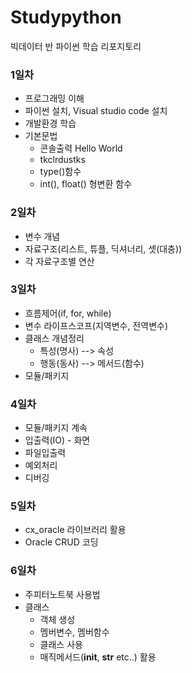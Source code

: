 # Studypython
빅데이터 반 파이썬 학습 리포지토리

### 1일차
- 프로그래밍 이해
- 파이썬 설치, Visual studio code 설치
- 개발환경 학습
- 기본문법
    - 콘솔출력 Hello World
    - tkclrdustks
    - type()함수
    - int(), float() 형변환 함수
### 2일차
- 변수 개념
- 자료구조(리스트, 튜플, 딕셔너리, 셋(대충))
- 각 자료구조별 연산

### 3일차
- 흐름제어(if, for, while)
- 변수 라이프스코프(지역변수, 전역변수)
- 클래스 개념정리
    - 특성(명사) --> 속성
    - 행동(동사) --> 메서드(함수)
- 모듈/패키지

### 4일차
- 모듈/패키지 계속
- 입출력(IO) - 화면
- 파일입출력
- 예외처리
- 디버깅

### 5일차
- cx_oracle 라이브러리 활용
- Oracle CRUD 코딩

### 6일차
- 주피터노트북 사용법
- 클래스
    - 객체 생성
    - 멤버변수, 멤버함수
    - 클래스 사용
    - 매직메서드(__init__, __str__ etc..) 활용